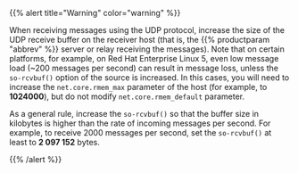 ---
---
<!-- DISCLAIMER: This file is based on the syslog-ng Open Source Edition documentation https://github.com/balabit/syslog-ng-ose-guides/commit/2f4a52ee61d1ea9ad27cb4f3168b95408fddfdf2 and is used under the terms of The syslog-ng Open Source Edition Documentation License. The file has been modified by Axoflow. -->
{{% alert title="Warning" color="warning" %}}

When receiving messages using the UDP protocol, increase the size of the UDP receive buffer on the receiver host (that is, the {{% productparam "abbrev" %}} server or relay receiving the messages). Note that on certain platforms, for example, on Red Hat Enterprise Linux 5, even low message load (\~200 messages per second) can result in message loss, unless the `so-rcvbuf()` option of the source is increased. In this cases, you will need to increase the `net.core.rmem_max` parameter of the host (for example, to **1024000**), but do not modify `net.core.rmem_default` parameter.

As a general rule, increase the `so-rcvbuf()` so that the buffer size in kilobytes is higher than the rate of incoming messages per second. For example, to receive 2000 messages per second, set the `so-rcvbuf()` at least to **2 097 152** bytes.

{{% /alert %}}
